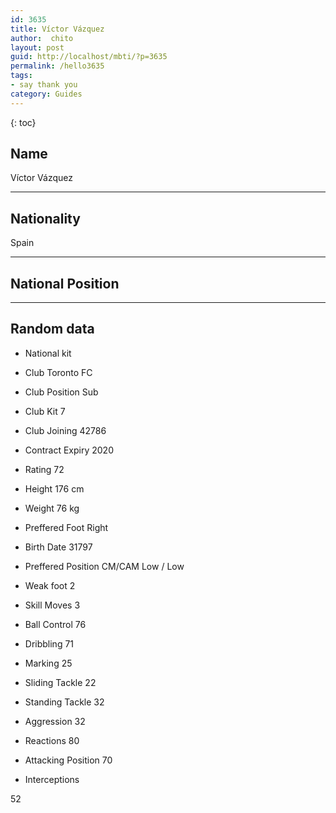 ```yaml
---
id: 3635
title: Víctor Vázquez
author:  chito 
layout: post
guid: http://localhost/mbti/?p=3635
permalink: /hello3635
tags:
- say thank you
category: Guides
---
```



{: toc}


## Name  
Víctor Vázquez 

* * *

## Nationality  
Spain 

* * *

## National Position 

* * *

## Random data 

  * National kit 
  * Club 
Toronto FC 

  * Club Position 
Sub 

  * Club Kit 
7 

  * Club Joining 
42786 

  * Contract Expiry 
2020 

  * Rating 
72 

  * Height 
176 cm 

  * Weight 
76 kg 

  * Preffered Foot 
Right 

  * Birth Date 
31797 

  * Preffered Position 
CM/CAM Low / Low 

  * Weak foot 
2 

  * Skill Moves 
3 

  * Ball Control 
76 

  * Dribbling 
71 

  * Marking 
25 

  * Sliding Tackle 
22 

  * Standing Tackle 
32 

  * Aggression 
32 

  * Reactions 
80 

  * Attacking Position 
70 

  * Interceptions 

52</ul>